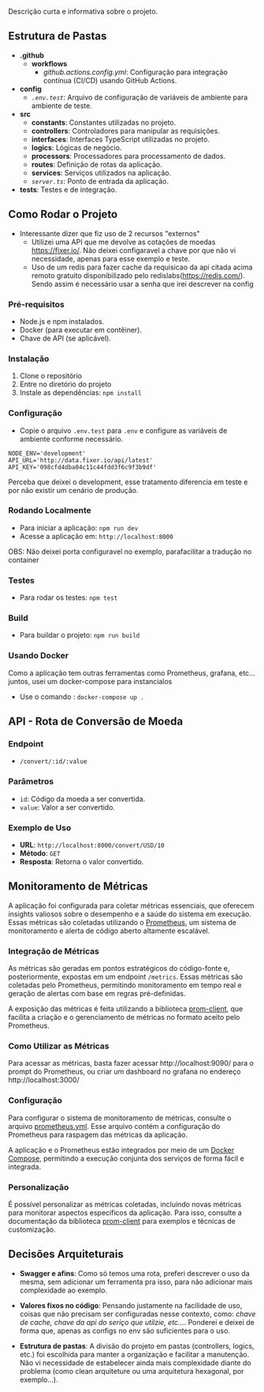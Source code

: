 Descrição curta e informativa sobre o projeto.

## Estrutura de Pastas

- **.github**
  - **workflows**
    - *github.actions.config.yml*: Configuração para integração contínua (CI/CD) usando GitHub Actions.
- **config**
  - *`.env.test`*: Arquivo de configuração de variáveis de ambiente para ambiente de teste.
- **src**
  - **constants**: Constantes utilizadas no projeto.
  - **controllers**: Controladores para manipular as requisições.
  - **interfaces**: Interfaces TypeScript utilizadas no projeto.
  - **logics**: Lógicas de negócio.
  - **processors**: Processadores para processamento de dados.
  - **routes**: Definição de rotas da aplicação.
  - **services**: Serviços utilizados na aplicação.
  - *`server.ts`*: Ponto de entrada da aplicação.
- **tests**: Testes e de integração.

## Como Rodar o Projeto
- Interessante dizer que fiz uso de 2 recursos "externos"
  - Utilizei uma API que me devolve as cotações de moedas https://fixer.io/. Não deixei configaravel a chave por que não vi necessidade, apenas para esse exemplo e teste.
  - Uso de um redis para fazer cache da requisicao da api citada acima remoto gratuito disponibilizado pelo redislabs(https://redis.com/). Sendo assim é necessário usar a senha que irei descrever na config
  
### Pré-requisitos

- Node.js e npm instalados.
- Docker (para executar em contêiner).
- Chave de API (se aplicável).

### Instalação

1. Clone o repositório
2. Entre no diretório do projeto
3. Instale as dependências: `npm install`

### Configuração

- Copie o arquivo `.env.test` para `.env` e configure as variáveis de ambiente conforme necessário.

``` 
NODE_ENV='development'
API_URL='http://data.fixer.io/api/latest'
API_KEY='098cfd4dba04c11c44fdd3f6c9f3b9df'
```
Perceba que deixei o development, esse tratamento diferencia em teste e por não existir um cenário de produção.

### Rodando Localmente

- Para iniciar a aplicação: `npm run dev`
- Acesse a aplicação em: `http://localhost:8000` 

OBS: Não  deixei porta configuravel no exemplo, parafacilitar a tradução no container

### Testes

- Para rodar os testes: `npm test`

### Build

- Para buildar o projeto: `npm run build`

### Usando Docker
Como a aplicação tem outras ferramentas como Prometheus, grafana, etc... juntos, usei um docker-compose para instancialos 

- Use o comando : `docker-compose up .`


## API - Rota de Conversão de Moeda

### Endpoint

- `/convert/:id/:value`

### Parâmetros

- `id`: Código da moeda a ser convertida.
- `value`: Valor a ser convertido.

### Exemplo de Uso

- **URL**: `http://localhost:8000/convert/USD/10`
- **Método**: `GET`
- **Resposta**: Retorna o valor convertido.

## Monitoramento de Métricas

A aplicação foi configurada para coletar métricas essenciais, que oferecem insights valiosos sobre o desempenho e a saúde do sistema em execução. Essas métricas são coletadas utilizando o [Prometheus](https://prometheus.io/), um sistema de monitoramento e alerta de código aberto altamente escalável.

### Integração de Métricas

As métricas são geradas em pontos estratégicos do código-fonte e, posteriormente, expostas em um endpoint `/metrics`. Essas métricas são coletadas pelo Prometheus, permitindo monitoramento em tempo real e geração de alertas com base em regras pré-definidas.

A exposição das métricas é feita utilizando a biblioteca [prom-client](https://github.com/siimon/prom-client), que facilita a criação e o gerenciamento de métricas no formato aceito pelo Prometheus.

### Como Utilizar as Métricas

Para acessar as métricas, basta fazer acessar http://localhost:9090/ para o prompt do Prometheus, ou criar um dashboard no grafana no endereço http://localhost:3000/

### Configuração

Para configurar o sistema de monitoramento de métricas, consulte o arquivo [prometheus.yml](./prometheus-config/prometheus.yml). Esse arquivo contém a configuração do Prometheus para raspagem das métricas da aplicação.

A aplicação e o Prometheus estão integrados por meio de um [Docker Compose](./docker-compose.yml), permitindo a execução conjunta dos serviços de forma fácil e integrada.

### Personalização

É possível personalizar as métricas coletadas, incluindo novas métricas para monitorar aspectos específicos da aplicação. Para isso, consulte a documentação da biblioteca [prom-client](https://github.com/siimon/prom-client) para exemplos e técnicas de customização.



## Decisões Arquiteturais

- **Swagger e afins**: Como só temos uma rota, preferi descrever o uso da mesma, sem adicionar um ferramenta pra isso, para não adicionar mais complexidade ao exemplo. 

- **Valores fixos no código**: Pensando justamente na facilidade de uso, coisas que não precisam ser configuradas nesse contexto, como: _chave de cache, chave da api do seriço que utilzie, etc..._. Ponderei e deixei de forma que, apenas as configs no env são suficientes para o uso.

- **Estrutura de pastas**: A divisão do projeto em pastas (controllers, logics, etc.) foi escolhida para manter a organização e facilitar a manutenção. Não vi necessidade de estabelecer ainda mais complexidade diante do problema (como clean arquiteture ou uma arquitetura hexagonal, por exemplo...). 
